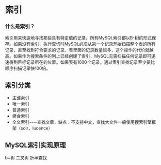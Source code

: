 # 索引

### 什么是索引？

索引用来快速地寻找那些具有特定值的记录，所有MySQL索引都以B-树的形式保存。如果没有索引，执行查询时MySQL必须从第一个记录开始扫描整个表的所有记录，直至找到符合要求的记录。表里面的记录数量越多，这个操作的代价就越高。如果作为搜索条件的列上已经创建了索引，MySQL无需扫描任何记录即可迅速得到目标记录所在的位置。如果表有1000个记录，通过索引查找记录至少要比顺序扫描记录快100倍。 

## 索引分类

- 主键索引
- 唯一索引
- 普通索引
- 组合索引
- 全文索引----查找文章，缺点：不支持中文，查找大文件一般使用搜索引擎框架（solr，lucence）



## MySQL索引实现原理

b+树 二叉树 折半查找







##  



